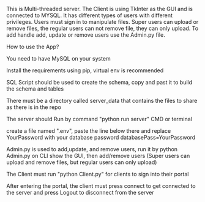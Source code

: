 This is Multi-threaded server. The Client is using TkInter as the GUI and is connected to MYSQL.
It has different types of users with different privileges. Users must sign in to manipulate files. Super users can upload or remove files, the regular users can not remove file, they can only upload.
To add handle add, update or remove users use the Admin.py file.

How to use the App?

You need to have MySQL on your system

Install the requirements using pip, virtual env is recommended

SQL Script should be used to create the schema, copy and past it to build the schema and tables

There must be a directory called server_data that contains the files to share as there is in the repo 

The server should Run by command "python run server" CMD or terminal

create a file named ".env", paste the line below there and replace YourPassword with your database password 
databasePass=YourPassword

Admin.py is used to add,update, and remove users, run it by python Admin.py on CLI show the GUI, then add/remove users (Super users can upload and remove files, but regular users can only upload)

The Client must run "python Client.py" for clients to sign into their portal

After entering the portal, the client must press connect to get connected to the server
and press Logout to disconnect from the server